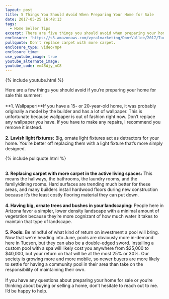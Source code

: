 ```yaml
---
layout: post
title: 5 Things You Should Avoid When Preparing Your Home for Sale
date: 2017-05-25 16:48:13
tags:
  - Home Seller Tips
excerpt: There are five things you should avoid when preparing your home for sale.
enclosure: 'https://s3.amazonaws.com/vyralmarketing/Don+Vallee/2017/Tucson+Real+Estate+Agent-+Things+Not+to+Do+When+Preparing+to+Sell+Your+Home.mp4'
pullquote: Don’t replace carpet with more carpet.
enclosure_type: video/mp4
enclosure_time:
use_youtube_image: true
youtube_alternate_image:
youtube_code: em48Wjy_nC8
---
```



{% include youtube.html %}

Here are a few things you should avoid if you’re preparing your home for sale this summer:
<br>
<br>**1. Wallpaper:**If you have a 15- or 20-year-old home, it was probably originally a model by the builder and has a lot of wallpaper. This is unfortunate because wallpaper is out of fashion right now. Don’t replace any wallpaper you have. If you have to make any repairs, I recommend you remove it instead.
<br>
<br>**2. Lavish light fixtures:** Big, ornate light fixtures act as detractors for your home. You’re better off replacing them with a light fixture that’s more simply designed.

{% include pullquote.html %}

<br>**3. Replacing carpet with more carpet in the active living spaces:** This means the hallways, the bathrooms, the laundry rooms, and the family/dining rooms. Hard surfaces are trending much better for these areas, and many builders install hardwood floors during new construction because it’s the least costly flooring material they can put down.
<br>
<br>**4. Having big, ornate trees and bushes in your landscaping:** People here in Arizona favor a simpler, lower density landscape with a minimal amount of vegetation because they’re more cognizant of how much water it takes to maintain that type of landscape.
<br>
<br>**5. Pools:** Be mindful of what kind of return on investment a pool will bring. Now that we’re heading into June, pools are obviously more in-demand here in Tucson, but they can also be a double-edged sword. Installing a custom pool with a spa will likely cost you anywhere from $25,000 to $40,000, but your return on that will be at the most 25% or 30%. Our society is growing more and more mobile, so newer buyers are more likely to settle for having a community pool in their area than take on the responsibility of maintaining their own.
<br>
<br>If you have any questions about preparing your home for sale or you’re thinking about buying or selling a home, don’t hesitate to reach out to me. I’d be happy to help.